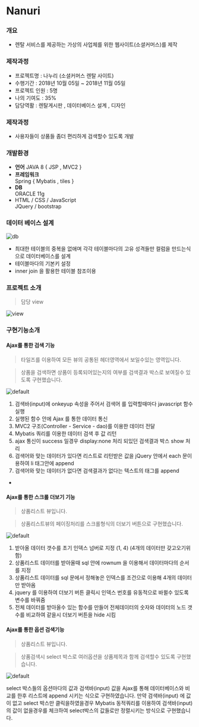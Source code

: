 # Nanuri

### 개요
* 렌탈 서비스를 제공하는 가상의 사업체를 위한 웹사이트(소셜커머스)를 제작  


### 제작과정
* 프로젝트명 : 나누리 (소셜커머스 렌탈 사이트)
* 수행기간 : 2018년 10월 05일 ~ 2018년 11월 05일
* 프로젝트 인원 : 5명  
* 나의 기여도   : 35%  
* 담당역활      : 렌탈게시판 , 데이터베이스 설계 , 디자인  


### 제작과정
* 사용자들이 상품들 좀더 편리하게 검색할수 있도록 개발


### 개발환경
* **언어**
    JAVA 8 { JSP , MVC2  }  
* **프레임워크**  
    Spring { Mybatis , tiles }  
* **DB**  
   ORACLE 11g  
* HTML / CSS / JavaScript  
   JQuery / bootstrap  


### 데이터 베이스 설계 

![db](https://user-images.githubusercontent.com/24869943/47962601-8bb34a80-e062-11e8-80c1-51114b32150b.jpg)

 * 최대한 테이블의 중복을 없애며 각각 테이블마다의 고유 성격들만
컬럼을 만드는식으로 데이터베이스를 설계
* 테이블마다의 기본키 설정
* inner join 을 활용한 테이블 참조이용


### 프로젝트 소개
> 담당 view

![view](https://user-images.githubusercontent.com/24869943/47962959-dbe0db80-e067-11e8-9bc4-a4b3b9e5d98f.png)


### 구현기능소개
 #### Ajax를 통한 검색 기능
 > 타일즈를 이용하여 모든 뷰의 공통된 헤더영역에서 보일수있는 영역입니다.  
 
 > 상품을 검색하면 상품이 등록되어있는지의 여부를 검색결과 박스로 보여질수 있도록 구현했습니다.

![default](https://user-images.githubusercontent.com/24869943/47962647-1d22bc80-e063-11e8-8c0c-5509783b4f07.jpg)


1. 검색바(input)에 onkeyup 속성을 주어서 검색어 를 입력할때마다 javascript 함수 실행
2. 실행된 함수 안에 Ajax 를 통한 데이터 통신
3. MVC2 구조(Controller - Service - dao)를 이용한 데이터 전달 
4. Mybatis 쿼리를 이용한 데이터 검색 후 값 리턴
5. ajax 통신이 success 일경우 display:none 처리 되있던 검색결과 박스 show 처리
6. 검색어와 맞는 데이터가 있다면 리스트로 리턴받은 값을 jQuery 안에서 each 문이용하여 li 태그안에 append
7. 검색어와 맞는 데이터가 없다면 검색결과가 없다는 텍스트의 태그를 append

*
   

#### Ajax를 통한 스크롤 더보기 기능
> 상품리스트 뷰입니다.   

> 상품리스트뷰의 페이징처리를 스크롤형식의 더보기 버튼으로 구현했습니다.

![default](https://user-images.githubusercontent.com/24869943/47962649-1f851680-e063-11e8-90d5-16109b4d7f85.jpg)

1. 받아올 데이터 갯수를 초기 인덱스 넘버로 지정 (1, 4) (4개의 데이터만 갖고오기위함)
2. 상품리스트 데이터를 받아올때 sql 안에 rownum 을 이용해서 데이터마다의 순서를 지정
3. 상품리스트 데이터를 sql 문에서 정해놓은 인덱스를 조건으로 이용해 4개의 데이터만 받아옴
4. jquery 를 이용하여 더보기 버튼 클릭시 인덱스 번호를 유동적으로 바뀔수 있도록 변수를 바꿔줌
5. 전체 데이터를 받아올수 있는 함수를 만들어 전체데이터의 숫자와 데이터의 노드 갯수를 비교하여 같을시 더보기 버튼을 hide 시킴



#### Ajax를 통한 옵션 검색기능
> 상품리스트 뷰입니다.   

> 상품검색시 select 박스로 여러옵션을 상품제목과 함께 검색할수 있도록 구현했습니다.

![default](https://user-images.githubusercontent.com/24869943/47962650-214eda00-e063-11e8-9fce-4856e5108209.jpg)

select 박스들의 옵션마다의
값과 검색바(input) 값을
Ajax를 통해 데이터베이스와
비교를 한후 리스트에
append 시키는 식으로 구현하였습니다.
만약 검색바(input) 에 값이 없고
select 박스만 클릭을하였을경우
Mybatis 동적쿼리를 이용하여
검색바(input)의 값이 없을경우를
체크하여 select박스의 값들로만 정렬시키는 방식으로 구현했습니다.


